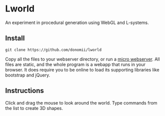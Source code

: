 # Lworld

An experiment in procedural generation using WebGL and L-systems.

## Install

	git clone https://github.com/donomii/lworld

Copy all the files to your webserver directory, or run a [micro webserver](https://gist.github.com/willurd/5720255).  All files are static, and the whole program is a webapp that runs in your browser.  It does require you to be online to load its supporting libraries like bootstrap and jQuery.

## Instructions

Click and drag the mouse to look around the world.  Type commands from the list to create 3D shapes.
